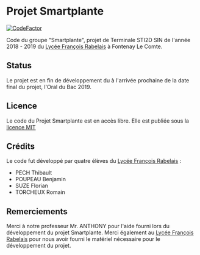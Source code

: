 # Projet Smartplante
[![CodeFactor](https://www.codefactor.io/repository/github/srthibaultp/smartplante/badge)](https://www.codefactor.io/repository/github/srthibaultp/smartplante)

Code du groupe "Smartplante", projet de Terminale STI2D SIN de l'année 2018 - 2019 du [Lycée François Rabelais](https://rabelais.paysdelaloire.e-lyco.fr/) à Fontenay Le Comte.

## Status
Le projet est en fin de développement du à l'arrivée prochaine de la date final du projet, l'Oral du Bac 2019.

## Licence
Le code du Projet Smartplante est en accès libre. Elle est publiée sous la [licence MIT](https://github.com/SRThibaultP/Smartplante/blob/master/LICENCE)

## Crédits
Le code fut développé par quatre élèves du [Lycée François Rabelais](https://rabelais.paysdelaloire.e-lyco.fr/) :
 - PECH Thibault
 - POUPEAU Benjamin
 - SUZE Florian
 - TORCHEUX Romain

## Remerciements
Merci à notre professeur Mr. ANTHONY pour l'aide fourni lors du développement du projet Smartplante.
Merci également au [Lycée François Rabelais](https://rabelais.paysdelaloire.e-lyco.fr/) pour nous avoir fourni le matériel nécessaire pour le développement du projet.
